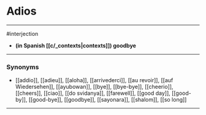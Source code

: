# Adios
---
#interjection
- **(in Spanish [[c/_contexts|contexts]]) goodbye**
---
### Synonyms
- [[addio]], [[adieu]], [[aloha]], [[arrivederci]], [[au revoir]], [[auf Wiedersehen]], [[ayubowan]], [[bye]], [[bye-bye]], [[cheerio]], [[cheers]], [[ciao]], [[do svidanya]], [[farewell]], [[good day]], [[good-by]], [[good-bye]], [[goodbye]], [[sayonara]], [[shalom]], [[so long]]
---
